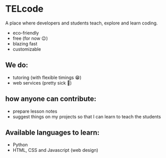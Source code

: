 # TELcode
A place where developers and students teach, explore and learn coding.
- eco-friendly
- free (for now :wink:)
- blazing fast
- customizable
## We do:
- tutoring (with flexible timings :grin:)
- web services (pretty sick 🤙)
## how anyone can contribute:
- prepare lesson notes
- suggest things on my projects so that I can learn to teach the students
## Available languages to learn:
- Python
- HTML, CSS and Javascript (web design)
<!-- add badges showing the project count and student count -->
